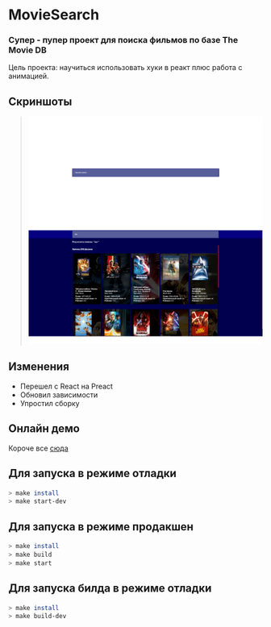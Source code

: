 # MovieSearch
### Супер - пупер проект для поиска фильмов по базе The Movie DB

Цель проекта: научиться использовать хуки в реакт плюс работа с анимацией.

## Скриншоты

>
> <kbd>![alt-text](screen/img1.png)</kbd>
> <kbd>![alt-text](screen/img2.png)</kbd>
>

## Изменения

- Перешел с React на Preact
- Обновил зависимости
- Упростил сборку

## Онлайн демо
Короче все [сюда](https://vicimpa.github.io/moviesearch)

## Для запуска в режиме отладки
```bash
> make install
> make start-dev
```

## Для запуска в режиме продакшен
```bash
> make install
> make build
> make start
```

## Для запуска билда в режиме отладки
```bash
> make install
> make build-dev
```
